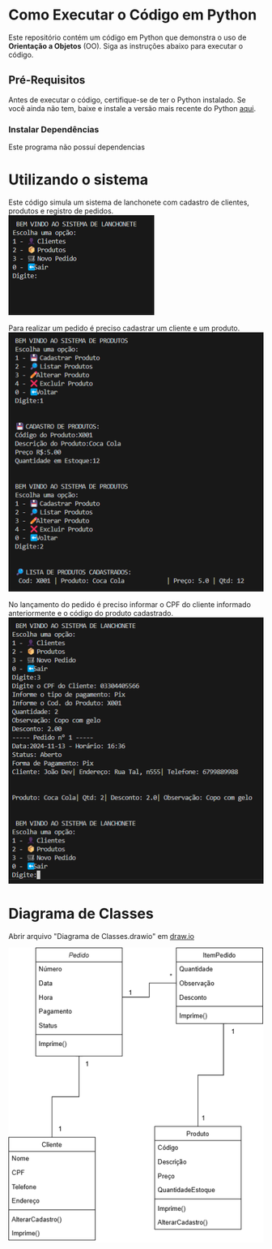 # Como Executar o Código em Python

Este repositório contém um código em Python que demonstra o uso de **Orientação a Objetos** (OO). Siga as instruções abaixo para executar o código.

## Pré-Requisitos

Antes de executar o código, certifique-se de ter o Python instalado. Se você ainda não tem, baixe e instale a versão mais recente do Python [aqui](https://www.python.org/downloads/).

### Instalar Dependências
Este programa não possuí dependencias

# Utilizando o sistema
Este código simula um sistema de lanchonete com cadastro de clientes, produtos e registro de pedidos.  
![Menu Principal](src/menu_principal.png)

Para realizar um pedido é preciso cadastrar um cliente e um produto. 
![Cadastros](src/cadastros.png)

No lançamento do pedido é preciso informar o CPF do cliente informado anteriormente e o código do produto cadastrado.  
![Lançamento do Pedido](src/pedido.png)

# Diagrama de Classes 
Abrir arquivo "Diagrama de Classes.drawio" em [draw.io](https://www.draw.io/)  
  
![Lançamento do Pedido](src/diagrama_classes.png)
